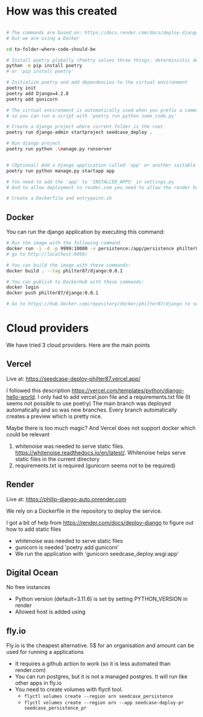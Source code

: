 # How was this created

```bash

# The commands are based on: https://docs.render.com/docs/deploy-django
# but we are using a Docker

cd to-folder-where-code-should-be

# Install poetry globally (Poetry solves three things: deterministic dependency resolution, project isolation and python version)
python -m pip install poetry
# or 'pip install poetry'

# Initialize poetry and add dependencies to the virtual environment
poetry init
poetry add Django=4.2.8
poetry add gunicorn

# The virtual environment is automatically used when you prefix a command with 'poetry run'
# so you can run a script with 'poetry run python some_code.py'

# Create a django project where current folder is the root
poetry run django-admin startproject seedcase_deploy .

# Run django project
poetry run python .\manage.py runserver


# (Optional) Add a django application called 'app' or another suitable name. For more details, see https://docs.render.com/docs/deploy-django#create-the-render-app
poetry run python manage.py startapp app

# You need to add the 'app' to 'INSTALLED_APPS' in settings.py
# And to allow deployment to render.com you need to allow the render hostname. https://docs.render.com/docs/deploy-django#go-production-ready

# Create a Dockerfile and entrypoint.sh 
```

## Docker 
You can run the django application by executing this command:

```bash
# Run the image with the following command
docker run -i -d -p 9999:10000 -v persistence:/app/persistence philter87/django:0.0.1
# go to http://localhost:9999/

# You can build the image with these commands:
docker build . --tag philter87/django:0.0.1

# You can publish to DockerHub with these commands:
docker login
docker push philter87/django:0.0.1

# Go to https://hub.docker.com/repository/docker/philter87/django to see image description
```

# Cloud providers
We have tried 3 cloud providers. Here are the main points
## Vercel

Live at: https://seedcase-deploy-philter87.vercel.app/

I followed this description https://vercel.com/templates/python/django-hello-world. 
I only had to add vercel.json file and a requirements.txt file (It seems not possible to use poetry)
The main branch was deployed automatically and so was new branches. 
Every branch automatically creates a preview which is pretty nice.

Maybe there is too much magic? And Vercel does not support docker which could be relevant

1. whitenoise was needed to serve static files. https://whitenoise.readthedocs.io/en/latest/. Whitenoise helps serve static files in the current directory
2. requirements.txt is required (gunicorn seems not to be required)

## Render

Live at: https://philip-django-auto.onrender.com

We rely on a Dockerfile in the repository to deploy the service.

I got a bit of help from https://render.com/docs/deploy-django to figure out how to add static files

- whitenoise was needed to serve static files
- gunicorn is needed 'poetry add gunicorn'
- We run the application with 'gunicorn seedcase_deploy.wsgi:app'


## Digital Ocean
No free instances
- Python version (default=3.11.6) is set by setting PYTHON_VERSION in render
- Allowed host is added using

## fly.io
Fly.io is the cheapest alternative. 5$ for an organisation and amount can be used for running a applications
- It requires a github action to work (so it is less automated than render.com)
- You can run postgres, but it is not a managed postgres. It will run like other apps in fly.io
- You need to create volumes with flyctl tool. 
  - ```flyctl volumes create --region arn seedcase_persistence``` 
  - ```flyctl volumes create --region arn --app seedcase-deploy-pr seedcase_persistence_pr```